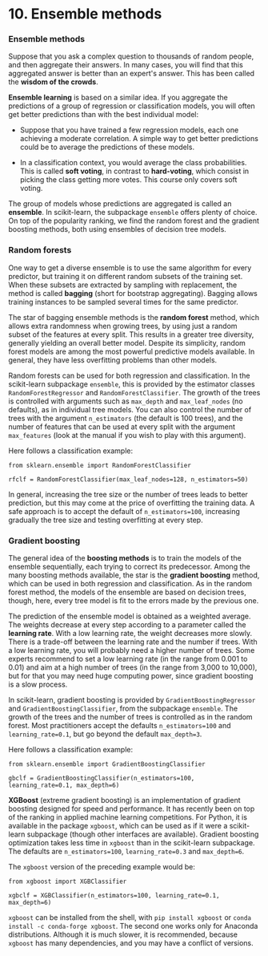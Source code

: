 # 10. Ensemble methods

### Ensemble methods

Suppose that you ask a complex question to thousands of random people, and then aggregate their answers. In many cases, you will find that this aggregated answer is better than an expert's answer. This has been called the **wisdom of the crowds**.

**Ensemble learning** is based on a similar idea. If you aggregate the predictions of a group of regression or classification models, you will often get better predictions than with the best individual model:

* Suppose that you have trained a few regression models, each one achieving a moderate correlation. A simple way to get better predictions could be to average the predictions of these models.

* In a classification context, you would average the class probabilities. This is called **soft voting**, in contrast to **hard-voting**, which consist in picking the class getting more votes. This course only covers soft voting.

The group of models whose predictions are aggregated is called an **ensemble**. In scikit-learn, the subpackage `ensemble` offers plenty of choice. On top of the popularity ranking, we find the random forest and the gradient boosting methods, both using ensembles of decision tree models.

### Random forests

One way to get a diverse ensemble is to use the same algorithm for every predictor, but training it on different random subsets of the training set. When these subsets are extracted by sampling with replacement, the method is called **bagging** (short for bootstrap aggregating). Bagging allows training instances to be sampled several times for the same predictor.

The star of bagging ensemble methods is the **random forest** method, which allows extra randomness when growing trees, by using just a random subset of the features at every split. This results in a greater tree diversity, generally yielding an overall better model. Despite its simplicity, random forest models are among the most powerful predictive models available. In general, they have less overfitting problems than other models.

Random forests can be used for both regression and classification. In the scikit-learn subpackage `ensemble`, this is provided by the estimator classes `RandomForestRegressor` and `RandomForestClassifier`. The growth of the trees is controlled with arguments such as `max_depth` and `max_leaf_nodes` (no defaults), as in individual tree models. You can also control the number of trees with the argument `n_estimators` (the default is 100 trees), and the number of features that can be used at every split with the argument `max_features` (look at the manual if you wish to play with this argument).

Here follows a classification example:

`from sklearn.ensemble import RandomForestClassifier`

`rfclf = RandomForestClassifier(max_leaf_nodes=128, n_estimators=50)`

In general, increasing the tree size or the number of trees leads to better prediction, but this may come at the price of overfitting the training data. A safe approach is to accept the default of `n_estimators=100`, increasing gradually the tree size and testing overfitting at every step.

### Gradient boosting

The general idea of the **boosting methods** is to train the models of the ensemble sequentially, each trying to correct its predecessor. Among the many boosting methods available, the star is the **gradient boosting** method, which can be used in both regression and classification. As in the random forest method, the models of the ensemble are based on decision trees, though, here, every tree model is fit to the errors made by the previous one.  

The prediction of the ensemble model is obtained as a weighted average. The weights decrease at every step according to a parameter called the **learning rate**. With a low learning rate, the weight decreases more slowly. There is a trade-off between the learning rate and the number if trees. With a low learning rate, you will probably need a higher number of trees. Some experts recommend to set a low learning rate (in the range from 0.001 to 0.01) and aim at a high number of trees (in the range from 3,000 to 10,000), but for that you may need huge computing power, since gradient boosting is a slow process.

In scikit-learn, gradient boosting is provided by `GradientBoostingRegressor` and `GradientBoostingClassifier`, from the subpackage `ensemble`. The growth of the trees and the number of trees is controlled as in the random forest. Most practitioners accept the defaults `n_estimators=100` and `learning_rate=0.1`, but go beyond the default `max_depth=3`.

Here follows a classification example:

`from sklearn.ensemble import GradientBoostingClassifier`

`gbclf = GradientBoostingClassifier(n_estimators=100, learning_rate=0.1, max_depth=6)`

**XGBoost** (extreme gradient boosting) is an implementation of gradient boosting designed for speed and performance. It has recently been on top of the ranking in applied machine learning competitions. For Python, it is available in the package `xgboost`, which can be used as if it were a scikit-learn subpackage (though other interfaces are available). Gradient boosting optimization takes less time in `xgboost` than in the scikit-learn subpackage. The defaults are `n_estimators=100`, `learning_rate=0.3` and `max_depth=6`.

The `xgboost` version of the preceding example would be:

`from xgboost import XGBClassifier`

`xgbclf = XGBClassifier(n_estimators=100, learning_rate=0.1, max_depth=6)`

`xgboost` can be installed from the shell, with `pip install xgboost` or `conda install -c conda-forge xgboost`. The second one works only for Anaconda distributions. Although it is much slower, it is recommended, because `xgboost` has many dependencies, and you may have a conflict of versions.

